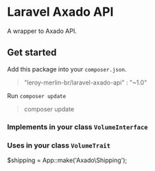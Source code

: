 Laravel Axado API
=================

A wrapper to Axado API.

## Get started

Add this package into your `composer.json`.

> "leroy-merlin-br/laravel-axado-api" : "~1.0"

Run `composer update`

> composer update

### Implements in your class `VolumeInterface`

### Uses in your class `VolumeTrait`

$shipping = App::make('Axado\Shipping');

